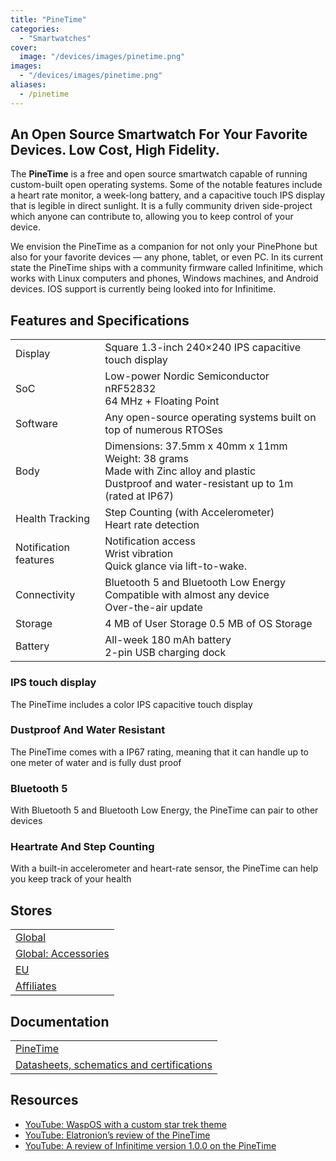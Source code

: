 ```yaml
---
title: "PineTime"
categories: 
  - "Smartwatches"
cover: 
  image: "/devices/images/pinetime.png"
images:
  - "/devices/images/pinetime.png"
aliases:
  - /pinetime
---
```


## An Open Source Smartwatch For Your Favorite Devices. Low Cost, High Fidelity.

The **PineTime** is a free and open source smartwatch capable of running custom-built open operating systems. Some of the notable features include a heart rate monitor, a week-long battery, and a capacitive touch IPS display that is legible in direct sunlight. It is a fully community driven side-project which anyone can contribute to, allowing you to keep control of your device.

We envision the PineTime as a companion for not only your PinePhone but also for your favorite devices — any phone, tablet, or even PC. In its current state the PineTime ships with a community firmware called Infinitime, which works with Linux computers and phones, Windows machines, and Android devices. IOS support is currently being looked into for Infinitime.

## Features and Specifications

|     |     |
| --- | --- |
| Display | Square 1.3-inch 240×240 IPS capacitive touch display |
| SoC | Low-power Nordic Semiconductor nRF52832 <br> 64 MHz + Floating Point |
| Software | Any open-source operating systems built on top of numerous RTOSes |
| Body | Dimensions: 37.5mm x 40mm x 11mm <br> Weight: 38 grams <br> Made with Zinc alloy and plastic <br> Dustproof and water-resistant up to 1m (rated at IP67) |
| Health Tracking | Step Counting (with Accelerometer) <br> Heart rate detection |
| Notification features | Notification access <br> Wrist vibration <br> Quick glance via lift-to-wake. |
| Connectivity | Bluetooth 5 and Bluetooth Low Energy <br> Compatible with almost any device <br> Over-the-air update |
| Storage | 4 MB of User Storage 0.5 MB of OS Storage |
| Battery | All-week 180 mAh battery <br> 2-pin USB charging dock |

### IPS touch display

The PineTime includes a color IPS capacitive touch display

### Dustproof And Water Resistant

The PineTime comes with a IP67 rating, meaning that it can handle up to one meter of water and is fully dust proof

### Bluetooth 5

With Bluetooth 5 and Bluetooth Low Energy, the PineTime can pair to other devices

### Heartrate And Step Counting

With a built-in accelerometer and heart-rate sensor, the PineTime can help you keep track of your health

## Stores

|     |
| --- |
| [Global](https://pine64.com/product-category/pinetime-smartwatch/) |
| [Global: Accessories](https://pine64.com/product-category/smartwatch-accessories/) |
| [EU](https://pine64eu.com/product/pinetime-smartwatch-sealed/) |
| [Affiliates](/affiliates/) |

## Documentation

|     |
| --- |
| [PineTime](/documentation/PineTime/) |
| [Datasheets, schematics and certifications](/documentation/PineTime/Further_information/Datasheets_schematics_and_certifications/) |

## Resources
* [YouTube: WaspOS with a custom star trek theme](https://www.youtube.com/watch?v=1AmsDaFMEF0)
* [YouTube: Elatronion’s review of the PineTime](https://www.youtube.com/watch?v=CvT5D0kxoiQ)
* [YouTube: A review of Infinitime version 1.0.0 on the PineTime](https://www.youtube.com/watch?v=uE-0xoHAyjs)
